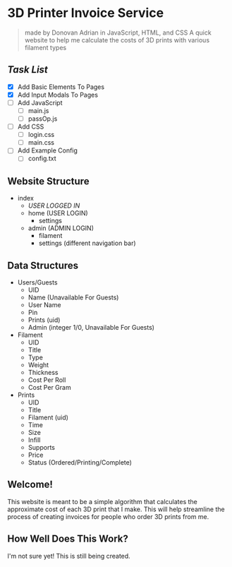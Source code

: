 # 3D Printer Invoice Service
> made by Donovan Adrian in JavaScript, HTML, and CSS
 A quick website to help me calculate the costs of 3D prints with various filament types


## ***Task List***
- [x] Add Basic Elements To Pages
- [x] Add Input Modals To Pages
- [ ] Add JavaScript
  - [ ] main.js
  - [ ] passOp.js
- [ ] Add CSS
  - [ ] login.css
  - [ ] main.css
- [ ] Add Example Config
  - [ ] config.txt

## Website Structure
- index
  - *USER LOGGED IN*
  - home (USER LOGIN)
    - settings
  - admin (ADMIN LOGIN)
    - filament
    - settings (different navigation bar)

## Data Structures
- Users/Guests
  - UID
  - Name (Unavailable For Guests)
  - User Name
  - Pin
  - Prints (uid)
  - Admin (integer 1/0, Unavailable For Guests)
- Filament
  - UID
  - Title
  - Type
  - Weight
  - Thickness
  - Cost Per Roll
  - Cost Per Gram
- Prints
  - UID
  - Title
  - Filament (uid)
  - Time
  - Size
  - Infill
  - Supports
  - Price
  - Status (Ordered/Printing/Complete)

## Welcome!
This website is meant to be a simple algorithm that 
calculates the approximate cost of each 3D print that 
I make. This will help streamline the process of 
creating invoices for people who order 3D prints from 
me.


## How Well Does This Work?
I'm not sure yet! This is still being created.